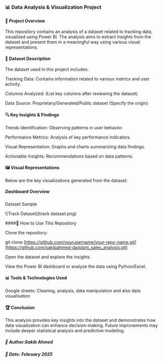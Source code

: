 ### 📊 Data Analysis & Visualization Project

#### 📝 Project Overview

This repository contains an analysis of a dataset related to tracking data, visualized using Power BI. The analysis aims to extract insights from the dataset and present them in a meaningful way using various visual representations.

#### 📂 Dataset Description

The dataset used in this project includes:

Tracking Data: Contains information related to various metrics and user activity.

Columns Analyzed: (List key columns after reviewing the dataset)

Data Source: Proprietary/Generated/Public dataset (Specify the origin)

#### 🔍 Key Insights & Findings

Trends Identification: Observing patterns in user behavior.

Performance Metrics: Analysis of key performance indicators.

Visual Representation: Graphs and charts summarizing data findings.

Actionable Insights: Recommendations based on data patterns.

#### 🖼️ Visual Representations

Below are the key visualizations generated from the dataset:

##### Dashboard Overview


Dataset Sample

![Track Dataset](track dataset.png)

####📌 How to Use This Repository

Clone the repository:

git clone [https://github.com/yourusername/your-repo-name.git](https://github.com/sakibahmed-da/plant_sales_analysis.git)

Open the dataset and explore the insights.

View the Power BI dashboard or analyze the data using Python/Excel.

#### 📊 Tools & Technologies Used

Google sheets: Cleaning, analysis, data manipulation and also data visualisation

#### 🏆 Conclusion

This analysis provides key insights into the dataset and demonstrates how data visualization can enhance decision-making. Future improvements may include deeper statistical analysis and predictive modeling.

##### 📌 Author:Sakib Ahmed
##### 📅 Date: February 2025

